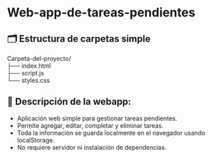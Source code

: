 # Web-app-de-tareas-pendientes

## 🗂️ Estructura de carpetas simple

Carpeta-del-proyecto/  
├── index.html  
├── script.js  
└── styles.css

## 📝 Descripción de la webapp:

- Aplicación web simple para gestionar tareas pendientes.
- Permite agregar, editar, completar y eliminar tareas.
- Toda la información se guarda localmente en el navegador usando localStorage.
- No requiere servidor ni instalación de dependencias.
